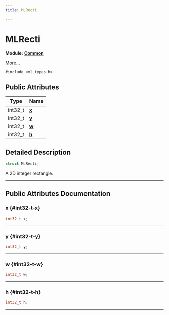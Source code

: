 ```yaml
---
title: MLRecti

---
```


# MLRecti

**Module:** **[Common](/versioned_docs/version-22-Feb-2023/api-ref/api/Modules/group___common/group___common.md)**



 [More...](#detailed-description)


`#include <ml_types.h>`

## Public Attributes

| Type           | Name           |
| -------------- | -------------- |
| int32_t | **[x](/versioned_docs/version-22-Feb-2023/api-ref/api/Modules/group___common/struct_m_l_recti.md#int32-t-x)**  |
| int32_t | **[y](/versioned_docs/version-22-Feb-2023/api-ref/api/Modules/group___common/struct_m_l_recti.md#int32-t-y)**  |
| int32_t | **[w](/versioned_docs/version-22-Feb-2023/api-ref/api/Modules/group___common/struct_m_l_recti.md#int32-t-w)**  |
| int32_t | **[h](/versioned_docs/version-22-Feb-2023/api-ref/api/Modules/group___common/struct_m_l_recti.md#int32-t-h)**  |

## Detailed Description

```cpp
struct MLRecti;
```


A 2D integer rectangle. 





-----------
## Public Attributes Documentation

### x {#int32-t-x}

```cpp
int32_t x;
```






-----------

### y {#int32-t-y}

```cpp
int32_t y;
```






-----------

### w {#int32-t-w}

```cpp
int32_t w;
```






-----------

### h {#int32-t-h}

```cpp
int32_t h;
```






-----------


